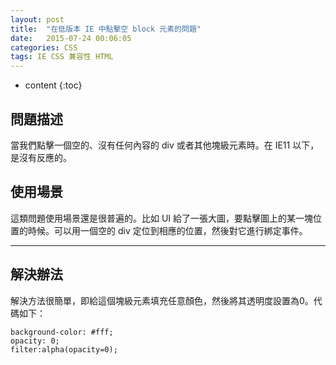 ```yaml
---
layout: post
title:  "在低版本 IE 中點擊空 block 元素的問題"
date:   2015-07-24 00:06:05
categories: CSS
tags: IE CSS 兼容性 HTML
---
```


* content
{:toc}

## 問題描述

當我們點擊一個空的、沒有任何內容的 div 或者其他塊級元素時。在 IE11 以下，是沒有反應的。





## 使用場景

這類問題使用場景還是很普遍的。比如 UI 給了一張大圖，要點擊圖上的某一塊位置的時候。可以用一個空的 div 定位到相應的位置，然後對它進行綁定事件。

---

## 解決辦法

解決方法很簡單，即給這個塊級元素填充任意顏色，然後將其透明度設置為0。代碼如下：

    background-color: #fff;
    opacity: 0;
    filter:alpha(opacity=0);
